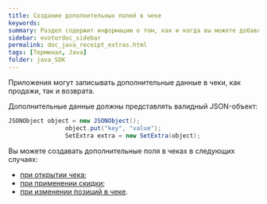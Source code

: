 ```yaml
---
title: Создание дополнительных полей в чеке
keywords:
summary: Раздел содержит информацию о том, как и когда вы можете добавлять дополнительные поля в чеки.
sidebar: evotordoc_sidebar
permalink: doc_java_receipt_extras.html
tags: [Терминал, Java]
folder: java_SDK
---
```


Приложения могут записывать дополнительные данные в чеки, как продажи, так и возврата.

Дополнительные данные должны представлять валидный JSON-объект:

```java
JSONObject object = new JSONObject();
                object.put("key", "value");
                SetExtra extra = new SetExtra(object);
```

Вы можете создавать дополнительные поля в чеках в следующих случаях:

* [при открытии чека](./doc_java_receipt_creation.html);
* [при применении скидки](./doc_java_discounts.html);
* [при изменении позиций в чеке](./doc_java_receipt_interactions.html).
